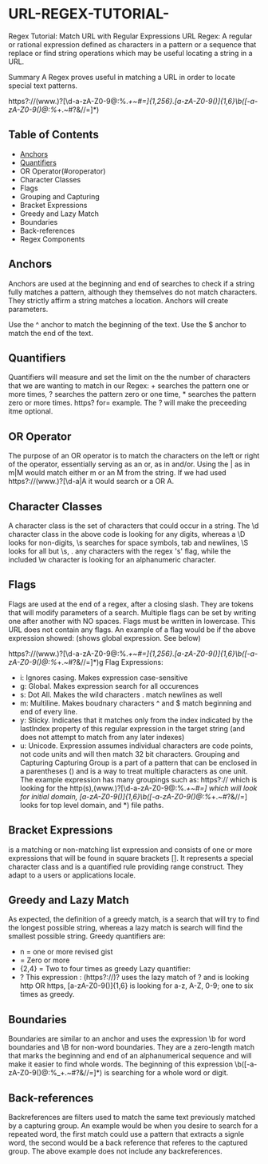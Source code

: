 # URL-REGEX-TUTORIAL-
Regex Tutorial: Match URL with Regular Expressions
URL Regex: A regular or rational expression defined as characters in a pattern or a sequence that replace or find string operations which may be useful locating a string in a URL.

Summary
A Regex proves useful in matching a URL in order to locate special text patterns.

https?:\/\/(www\.)?[\d-a-zA-Z0-9@:%._\+~#=]{1,256}\.[a-zA-Z0-9()]{1,6}\b([-a-zA-Z0-9()@:%_\+.~#?&//=]*)
## Table of Contents
* [Anchors](#anchors)
* [Quantifiers](#quantifiers)
* OR Operator(#oroperator)
* Character Classes
* Flags
* Grouping and Capturing
* Bracket Expressions
* Greedy and Lazy Match
* Boundaries
* Back-references
* Regex Components
## Anchors
Anchors are used at the beginning and end of searches to check if a string fully matches a pattern, although they themselves do not match characters. They strictly affirm a string matches a location. Anchors will create parameters.

Use the ^ anchor to match the beginning of the text.
Use the $ anchor to match the end of the text.
## Quantifiers
Quantifiers will measure and set the limit on the the number of characters that we are wanting to match in our Regex: + searches the pattern one or more times, ? searches the pattern zero or one time, * searches the pattern zero or more times. https? for= example. The ? will make the preceeding itme optional.

## OR Operator
The purpose of an OR operator is to match the characters on the left or right of the operator, essentially serving as an or, as in and/or. Using the | as in m|M would match either m or an M from the string. If we had used https?:\/\/(www\.)?[\d-a|A it would search or a OR A.

## Character Classes
A character class is the set of characters that could occur in a string.
The \d character class in the above code is looking for any digits, whereas a \D looks for non-digits, \s searches for space symbols, tab and newlines, \S looks for all but \s, . any characters with the regex 's' flag, while the included \w character is looking for an alphanumeric character.

## Flags
Flags are used at the end of a regex, after a closing slash. They are tokens that will modify parameters of a search. Multiple flags can be set by writing one after another with NO spaces. Flags must be written in lowercase. This URL does not contain any flags. An example of a flag would be if the above expression showed: (shows global expression. See below)

https?:\/\/(www\.)?[\d-a-zA-Z0-9@:%._\+~#=]{1,256}\.[a-zA-Z0-9()]{1,6}\b([-a-zA-Z0-9()@:%_\+.~#?&//=]*)g
Flag Expressions:

* i: Ignores casing. Makes expression case-sensitive
* g: Global. Makes expression search for all occurences
* s: Dot All. Makes the wild characters . match newlines as well
* m: Multiline. Makes boudnary characters ^ and $ match beginning and end of every line.
* y: Sticky. Indicates that it matches only from the index indicated by the lastIndex property of this regular expression in the target string (and does not attempt to match from any later indexes)
* u: Unicode. Expression assumes individual characters are code points, not code units and will then match 32 bit characters.
Grouping and Capturing
Capturing Group is a part of a pattern that can be enclosed in a parentheses () and is a way to treat multiple characters as one unit. The example expression has many groupings such as: https?:\/\/ which is looking for the http(s),(www\.)?[\d-a-zA-Z0-9@:%._\+~#=] which will look for initial domain, [a-zA-Z0-9()]{1,6}\b([-a-zA-Z0-9()@:%_\+.~#?&//=] looks for top level domain, and *) file paths.

## Bracket Expressions
is a matching or non-matching list expression and consists of one or more expressions that will be found in square brackets []. It represents a special character class and is a quantified rule providing range construct. They adapt to a users or applications locale.

## Greedy and Lazy Match
As expected, the definition of a greedy match, is a search that will try to find the longest possible string, whereas a lazy match is search will find the smallest possible string. Greedy quantifiers are:

* n = one or more revised gist
* = Zero or more
* {2,4} = Two to four times as greedy Lazy quantifier:
* ? This expression : (https?:\/\/)? uses the lazy match of ? and is looking http OR https, [a-zA-Z0-9()]{1,6} is looking for a-z, A-Z, 0-9; one to six times as greedy.
## Boundaries
Boundaries are similar to an anchor and uses the expression \b for word boundaries and \B for non-word boundaries. They are a zero-length match that marks the beginning and end of an alphanumerical sequence and will make it easier to find whole words. The beginning of this expression \b([-a-zA-Z0-9()@:%_\+.~#?&//=]*) is searching for a whole word or digit.

## Back-references
Backreferences are filters used to match the same text previously matched by a capturing group. An example would be when you desire to search for a repeated word, the first match could use a pattern that extracts a signle word, the second would be a back reference that referes to the captured group. The above example does not include any backreferences.
